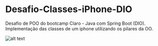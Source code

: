 # Desafio-Classes-iPhone-DIO
Desafio de POO do bootcamp Claro - Java com Spring Boot (DIO). Implementação das classes de um iphone utilizando os pilares da OO.

![alt text](https://github.com/[JoaoV-Santos]/[Desafio-Classes-iPhone-DIO]/blob/[main]/image.jpg?raw=true)
